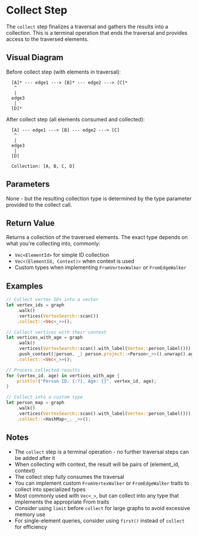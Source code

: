 # Collect Step

The `collect` step finalizes a traversal and gathers the results into a collection. This is a terminal operation that ends the traversal and provides access to the traversed elements.

## Visual Diagram

Before collect step (with elements in traversal):
```text
  [A]* --- edge1 ---> [B]* --- edge2 ---> [C]*  
   ^                                         
   |                                         
  edge3                                       
   |                                         
  [D]*                                        
```

After collect step (all elements consumed and collected):
```text
  [A] --- edge1 ---> [B] --- edge2 ---> [C]  
   ^                                         
   |                                         
  edge3                                       
   |                                         
  [D]                                        

  Collection: [A, B, C, D]
```

## Parameters

None - but the resulting collection type is determined by the type parameter provided to the collect call.

## Return Value

Returns a collection of the traversed elements. The exact type depends on what you're collecting into, commonly:
- `Vec<ElementId>` for simple ID collection
- `Vec<(ElementId, Context)>` when context is used
- Custom types when implementing `FromVertexWalker` or `FromEdgeWalker`

## Examples

```rust
// Collect vertex IDs into a vector
let vertex_ids = graph
    .walk()
    .vertices(VertexSearch::scan())
    .collect::<Vec<_>>();

// Collect vertices with their context
let vertices_with_age = graph
    .walk()
    .vertices(VertexSearch::scan().with_label(Vertex::person_label()))
    .push_context(|person, _| person.project::<Person<_>>().unwrap().age())
    .collect::<Vec<_>>();

// Process collected results
for (vertex_id, age) in vertices_with_age {
    println!("Person ID: {:?}, Age: {}", vertex_id, age);
}

// Collect into a custom type
let person_map = graph
    .walk()
    .vertices(VertexSearch::scan().with_label(Vertex::person_label()))
    .collect::<HashMap<_, _>>();
```

## Notes

- The `collect` step is a terminal operation - no further traversal steps can be added after it
- When collecting with context, the result will be pairs of (element_id, context)
- The collect step fully consumes the traversal
- You can implement custom `FromVertexWalker` or `FromEdgeWalker` traits to collect into specialized types
- Most commonly used with `Vec<_>`, but can collect into any type that implements the appropriate From traits
- Consider using `limit` before `collect` for large graphs to avoid excessive memory use
- For single-element queries, consider using `first()` instead of `collect` for efficiency